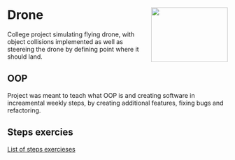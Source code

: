 # Drone <img align="right" width="175" height="125" src="https://user-images.githubusercontent.com/93217666/193429350-9ce3225f-67fc-4361-bf83-6786fa1ee150.png">

College project simulating flying drone, with object collisions implemented as well as steereing the drone by defining point where it should land.

## OOP

Project was meant to teach what OOP is and creating software in increamental weekly steps, by creating additional features, fixing bugs and refactoring. 

## Steps exercies

[List of steps exercieses](https://kcir.pwr.edu.pl/~kreczmer/po) 
